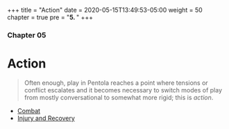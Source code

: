 +++
title = "Action"
date = 2020-05-15T13:49:53-05:00
weight = 50
chapter = true
pre = "<b>5. </b>"
+++

### Chapter 05

# Action

> Often enough, play in Pentola reaches a point where tensions or conflict escalates and it becomes necessary to switch modes of play from mostly conversational to somewhat more rigid;
> this is _action_.

+ [Combat]()
+ [Injury and Recovery]()
